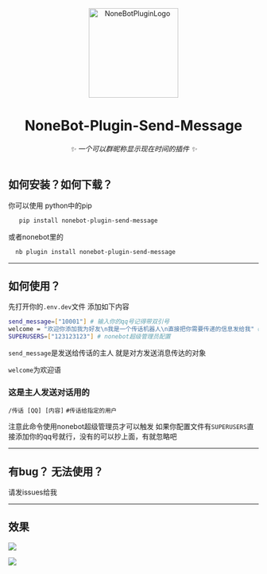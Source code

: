 <div align="center">
  <a href="https://v2.nonebot.dev/store"><img src="https://github.com/A-kirami/nonebot-plugin-template/blob/resources/nbp_logo.png" width="180" height="180" alt="NoneBotPluginLogo"></a>

# NoneBot-Plugin-Send-Message
_✨ 一个可以群昵称显示现在时间的插件 ✨_
    <br></br>
</div>

## 如何安装？如何下载？
你可以使用 python中的pip
```bash
   pip install nonebot-plugin-send-message
```

   或者nonebot里的
```bash
  nb plugin install nonebot-plugin-send-message
```
---
## 如何使用？

先打开你的`.env.dev`文件 添加如下内容

```bash
send_message=["10001"] # 输入你的qq号记得带双引号
welcome = "欢迎你添加我为好友\n我是一个传话机器人\n直接把你需要传递的信息发给我" # 欢迎添加好友的信息 发送图片表情请手动cq码
SUPERUSERS=["123123123"] # nonebot超级管理员配置
```

`send_message`是发送给传话的主人 就是对方发送消息传达的对象

`welcome`为欢迎语

### 这是主人发送对话用的

`/传话 [QQ] [内容]` `#传话给指定的用户`

注意此命令使用nonebot超级管理员才可以触发 如果你配置文件有`SUPERUSERS`直接添加你的qq号就行，没有的可以抄上面，有就忽略吧

---
## 有bug？ 无法使用？
请发issues给我

---

## 效果

![](https://s1.ax1x.com/2023/08/12/pPuDEPH.png)

![](https://s1.ax1x.com/2023/08/12/pPuDVGd.png)
